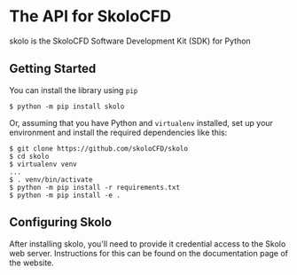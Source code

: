 
The API for SkoloCFD
============================

skolo is the SkoloCFD Software Development Kit (SDK) for Python


Getting Started
---------------
You can install the library using ``pip``

    $ python -m pip install skolo



Or, assuming that you have Python and ``virtualenv`` installed, set up your environment and install the required dependencies like this:

    $ git clone https://github.com/skoloCFD/skolo
    $ cd skolo
    $ virtualenv venv
    ...
    $ . venv/bin/activate
    $ python -m pip install -r requirements.txt
    $ python -m pip install -e .



Configuring Skolo
------------
After installing skolo, you'll need to provide it credential access to the Skolo web server. Instructions for this can be found on the documentation page of the website.